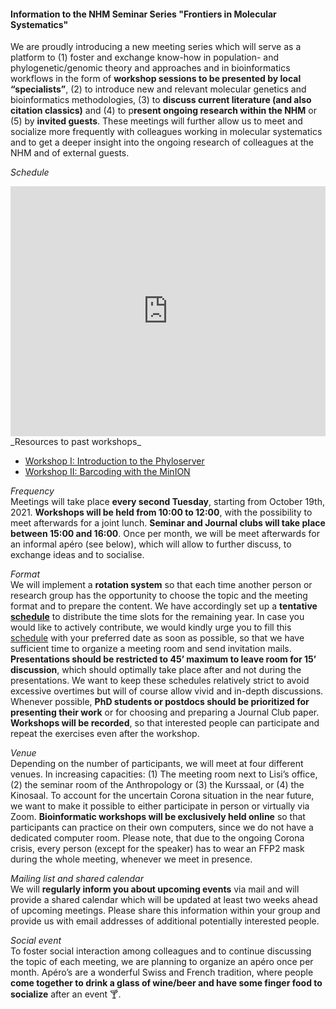 #### Information to the NHM Seminar Series "**Frontiers in Molecular Systematics**"

We are proudly introducing a new meeting series which will serve as a platform to (1) foster and exchange know-how in population- and phylogenetic/genomic theory and approaches and in bioinformatics workflows in the form of **workshop sessions to be presented by local “specialists”**, (2) to introduce new and relevant molecular genetics and bioinformatics methodologies, (3) to **discuss current literature (and also citation classics)** and (4) to p**resent ongoing research within the NHM** or (5) by **invited guests**. These meetings will further allow us to meet and socialize more frequently with colleagues working in molecular systematics and to get a deeper insight into the ongoing research of colleagues at the NHM and of external guests.

_Schedule_

<iframe frameborder="0" width="100%" height="400" src="https://docs.google.com/spreadsheets/d/e/2PACX-1vQZ-UnprPjfyp3oX0VGUBcL_erU21vTL7r0pmEKZ-c7xD1V1TYkqOqMibpP7cfoedUewYk-GpZSc0PL/pubhtml?gid=0&amp;single=true&amp;widget=true&amp;headers=false"></iframe>
_Resources to past workshops_

-   [Workshop I: Introduction to the Phyloserver](https://github.com/nhmvienna/Workshop_I_Intro_to_Phyloserver)
-   [Workshop II: Barcoding with the MinION](https://github.com/nhmvienna/Workshop_II_MinION_barcoding)

_Frequency_  
Meetings will take place **every second Tuesday**, starting from October 19th, 2021. **Workshops will be held from 10:00 to 12:00**, with the possibility to meet afterwards for a joint lunch. **Seminar and Journal clubs will take place between 15:00 and 16:00**. Once per month, we will be meet afterwards for an informal apéro (see below), which will allow to further discuss, to exchange ideas and to socialise.

_Format_  
We will implement a **rotation system** so that each time another person or research group has the opportunity to choose the topic and the meeting format and to prepare the content. We have accordingly set up a **tentative [schedule](https://docs.google.com/spreadsheets/d/19zfcy2Th4nzREn49-QFmQEjEkCSBWrjhndXq7DfFMeQ/edit?usp=sharing)** to distribute the time slots for the remaining year. In case you would like to actively contribute, we would kindly urge you to fill this [schedule](https://docs.google.com/spreadsheets/d/19zfcy2Th4nzREn49-QFmQEjEkCSBWrjhndXq7DfFMeQ/edit?usp=sharing) with your preferred date as soon as possible, so that we have sufficient time to organize a meeting room and send invitation mails.
**Presentations should be restricted to 45’ maximum to leave room for 15’ discussion**, which should optimally take place after and not during the presentations. We want to keep these schedules relatively strict to avoid excessive overtimes but will of course allow vivid and in-depth discussions. Whenever possible, **PhD students or postdocs should be prioritized for presenting their work** or for choosing and preparing a Journal Club paper. **Workshops will be recorded**, so that interested people can participate and repeat the exercises even after the workshop.

_Venue_  
Depending on the number of participants, we will meet at four different venues. In increasing capacities: (1) The meeting room next to Lisi’s office, (2) the seminar room of the Anthropology or (3) the Kurssaal, or (4) the Kinosaal. To account for the uncertain Corona situation in the near future, we want to make it possible to either participate in person or virtually via Zoom. **Bioinformatic workshops will be exclusively held online** so that participants can practice on their own computers, since we do not have a dedicated computer room. Please note, that due to the ongoing Corona crisis, every person (except for the speaker) has to wear an FFP2 mask during the whole meeting, whenever we meet in presence.

_Mailing list and shared calendar_  
We will **regularly inform you about upcoming events** via mail and will provide a shared calendar which will be updated at least two weeks ahead of upcoming meetings. Please share this information within your group and provide us with email addresses of additional potentially interested people.

_Social event_  
To foster social interaction among colleagues and to continue discussing the topic of each meeting, we are planning to organize an apéro once per month. Apéro’s are a wonderful Swiss and French tradition, where people **come together to drink a glass of wine/beer and have some finger food to socialize** after an event :cocktail:.
